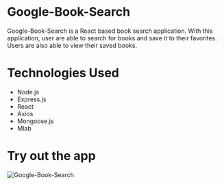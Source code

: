 # Google-Book-Search
Google-Book-Search is a React based book search application.
With this application, user are able to search for books and save
it to their favorites. Users are also able to view their saved books.

# Technologies Used
* Node.js
* Express.js
* React
* Axios
* Mongoose.js
* Mlab

# Try out the app
![Google-Book-Search](https://google-book-search-mario.herokuapp.com/)
